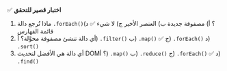 ✅ **اختبار قصير للتحقق**
1.	ماذا تُرجع دالة `.forEach()`؟
    أ) مصفوفة جديدة
    ب) العنصر الأخير
    ج) لا شيء ✅
    د) قائمة الفهارس
2.	أي دالة تنشئ مصفوفة محوَّلة؟
    أ) `.filter()`
    ب) `.map()` ✅
    ج) `.forEach()`
    د) `.sort()`
3.	أي دالة هي الأفضل لتحديث DOM؟
    أ) `.map()`
    ب) `.reduce()`
    ج) `.forEach()` ✅
    د) `.find()`
